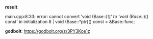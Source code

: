 **result**:
 
main.cpp:8:33: error: cannot convert 'void (Base::*)()' to 'void (Base::*)() const' in initialization
    8 |     void (Base::*ptr)() const = &Base::func;
 
**godbolt**: https://godbolt.org/z/3PY3Koe1z